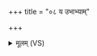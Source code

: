 +++
title = "०८ य उभाभ्याम्"

+++
<details><summary>मूलम् (VS)</summary>

य उ॒भाभ्यां॑ प्र॒हर॑सि॒ पुच्छे॑न चा॒स्ये᳡न च। आ॒स्ये॒३॒॑ न ते॑ वि॒षं किमु॑ ते पुच्छ॒धाव॑सत् ॥
</details>